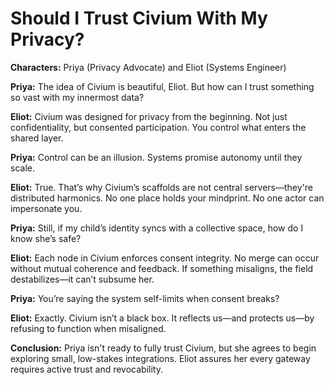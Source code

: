 # Should I Trust Civium With My Privacy?

**Characters:** Priya (Privacy Advocate) and Eliot (Systems Engineer)

**Priya:**
The idea of Civium is beautiful, Eliot. But how can I trust something so vast with my innermost data?

**Eliot:**
Civium was designed for privacy from the beginning. Not just confidentiality, but consented participation. You control what enters the shared layer.

**Priya:**
Control can be an illusion. Systems promise autonomy until they scale.

**Eliot:**
True. That’s why Civium’s scaffolds are not central servers—they're distributed harmonics. No one place holds your mindprint. No one actor can impersonate you.

**Priya:**
Still, if my child’s identity syncs with a collective space, how do I know she’s safe?

**Eliot:**
Each node in Civium enforces consent integrity. No merge can occur without mutual coherence and feedback. If something misaligns, the field destabilizes—it can’t subsume her.

**Priya:**
You’re saying the system self-limits when consent breaks?

**Eliot:**
Exactly. Civium isn’t a black box. It reflects us—and protects us—by refusing to function when misaligned.

**Conclusion:**
Priya isn't ready to fully trust Civium, but she agrees to begin exploring small, low-stakes integrations. Eliot assures her every gateway requires active trust and revocability.


